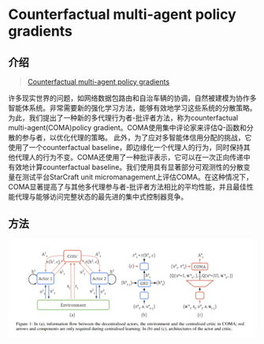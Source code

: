 # Counterfactual multi-agent policy gradients

## 介绍

> [Counterfactual multi-agent policy gradients](https://arxiv.org/abs/1705.08926)

许多现实世界的问题，如网络数据包路由和自治车辆的协调，自然被建模为协作多智能体系统。非常需要新的强化学习方法，能够有效地学习这些系统的分散策略。为此，我们提出了一种新的多代理行为者-批评者方法，称为counterfactual multi-agent\(COMA\)policy gradient。COMA使用集中评论家来评估Q-函数和分散的参与者，以优化代理的策略。 此外，为了应对多智能体信用分配的挑战，它使用了一个counterfactual baseline，即边缘化一个代理人的行为，同时保持其他代理人的行为不变。COMA还使用了一种批评表示，它可以在一次正向传递中有效地计算counterfactual baseline。我们使用具有显著部分可观测性的分散变量在测试平台StarCraft unit micromanagement上评估COMA。在这种情况下，COMA显著提高了与其他多代理参与者-批评者方法相比的平均性能，并且最佳性能代理与能够访问完整状态的最先进的集中式控制器竞争。

## 方法

![](../../.gitbook/assets/image%20%2843%29.png)







